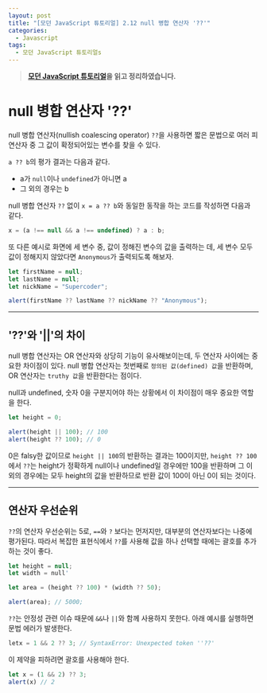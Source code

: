 ```yaml
---
layout: post
title: "[모던 JavaScript 튜토리얼] 2.12 null 병합 연산자 '??'"
categories:
  - Javascript
tags:
  - 모던 JavaScript 튜토리얼s
---
```


> **[모던 JavaScript 튜토리얼](https://ko.javascript.info/)을 읽고 정리하였습니다.**

# null 병합 연산자 '??'

null 병합 연산자(nullish coalescing operator) `??`을 사용하면 짧은 문법으로 여러 피연산자 중 그 값이 확정되어있는 변수를 찾을 수 있다. 

`a ?? b`의 평가 결과는 다음과 같다.

- a가 `null`이나 `undefined`가 아니면 a
- 그 외의 경우는 b

 null 병합 연산자 `??` 없이 `x = a ?? b`와 동일한 동작을 하는 코드를 작성하면 다음과 같다.

```javascript
x = (a !== null && a !== undefined) ? a : b;
```

또 다른 예시로 화면에 세 변수 중, 값이 정해진 변수의 값을 출력하는 데, 세 변수 모두 값이 정해지지 않았다면 `Anonymous`가 출력되도록 해보자.

```javascript
let firstName = null;
let lastName = null;
let nickName = "Supercoder";

alert(firstName ?? lastName ?? nickName ?? "Anonymous");
```

___

## '??'와 '||'의 차이

null 병합 연산자는 OR 연산자와 상당히 기능이 유사해보이는데, 두 연산자 사이에는 중요한 차이점이 있다. null 병합 연산자는 첫번째로 `정의된 값(defined) 값`을 반환하며, OR 연산자는 `truthy 값`을 반환한다는 점이다.

null과 undefined, 숫자 0을 구분지어야 하는 상황에서 이 차이점이 매우 중요한 역할을 한다.

```javascript
let height = 0;

alert(height || 100); // 100
alert(height ?? 100); // 0
```

0은 falsy한 값이므로 `height || 100`의 반환하는 결과는 100이지만,  `height ?? 100`에서 `??`는 height가 정확하게 null이나 undefined일 경우에만 100을 반환하며 그 이외의 경우에는 모두 height의 값을 반환하므로 반환 값이 100이 아닌 0이 되는 것이다.

___

## 연산자 우선순위

`??`의 연산자 우선순위는 5로, `==`와 `?` 보다는 먼저지만, 대부분의 연산자보다는 나중에 평가된다. 따라서 복잡한 표현식에서 `??`를 사용해 값을 하나 선택할 때에는 괄호를 추가하는 것이 좋다.

```javascript
let height = null;
let width = null'

let area = (height ?? 100) * (width ?? 50);

alert(area); // 5000;
```

`??`는 안정성 관련 이슈 때문에 `&&`나 `||`와 함께 사용하지 못한다. 아래 예시를 실행하면 문법 에러가 발생한다.

```javascript
letx = 1 && 2 ?? 3; // SyntaxError: Unexpected token ''??'
```

이 제약을 피하려면 괄호를 사용해야 한다.

```javascript
let x = (1 && 2) ?? 3;
alert(x) // 2
```